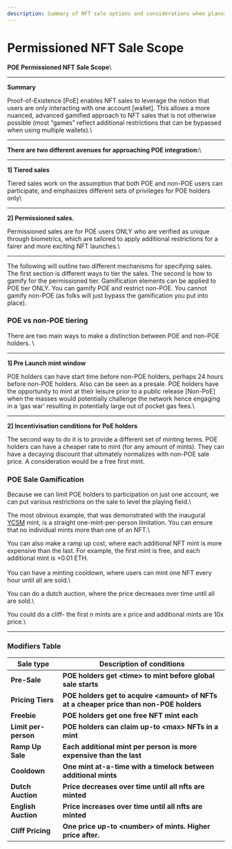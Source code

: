 ```yaml
---
description: Summary of NFT sale options and considerations when planning sale
---
```


# Permissioned NFT Sale Scope



**POE Permissioned NFT Sale Scope**\
****

**Summary**

Proof-of-Existence \[PoE] enables NFT sales to leverage the notion that users are only interacting with one account \[wallet]. This allows a more nuanced, advanced gamified approach to NFT sales that is not otherwise possible (most “games” reflect additional restrictions that can be bypassed when using multiple wallets).\
****

**There are two different avenues for approaching POE integration:**\
****

**1] Tiered sales**

Tiered sales work on the assumption that both POE and non-POE users can participate, and emphasizes different sets of privileges for POE holders only\
****

**2] Permissioned sales.**&#x20;

Permissioned sales are for POE users ONLY who are verified as unique through biometrics, which are tailored to apply additional restrictions for a fairer and more exciting NFT launches.\
****

The following will outline two different mechanisms for specifying sales. The first section is different ways to tier the sales. The second is how to gamify for the permissioned tier. Gamification elements can be applied to POE tier ONLY. You can gamify POE and restrict non-POE. You cannot gamify non-POE (as folks will just bypass the gamification you put into place).

### **POE vs non-POE tiering**

There are two main ways to make a distinction between POE and non-POE holders. \
****

**1] Pre Launch mint window**

POE holders can have start time before non-POE holders, perhaps 24 hours before non-POE holders. Also can be seen as a presale. POE holders have the opportunity to mint at their leisure prior to a public release \[Non-PoE] when the masses would potentially challenge the network hence engaging in a ‘gas war’ resulting in potentially large out of pocket gas fees.\
****

**2] Incentivisation conditions for PoE holders**

The second way to do it is to provide a different set of minting terms. POE holders can have a cheaper rate to mint (for any amount of mints). They can have a decaying discount that ultimately normalizes with non-POE sale price. A consideration would be a free first mint.

### **POE Sale Gamification**

Because we can limit POE holders to participation on just one account, we can put various restrictions on the sale to level the playing field.\


The most obvious example, that was demonstrated with the inaugural [YCSM](https://opensea.io/collection/ycsm-1) mint, is a straight one-mint-per-person limitation. You can ensure that no individual mints more than one of an NFT.\


You can also make a ramp up cost, where each additional NFT mint is more expensive than the last. For example, the first mint is free, and each additional mint is +0.01 ETH.\
\
You can have a minting cooldown, where users can mint one NFT every hour until all are sold.\


You can do a dutch auction, where the price decreases over time until all are sold.\


You could do a cliff- the first n mints are x price and additional mints are 10x price.\
****

### **Modifiers Table**

| **Sale type**        | **Description of conditions**                                                            |
| -------------------- | ---------------------------------------------------------------------------------------- |
| **Pre-Sale**         | **POE holders get \<time> to mint before global sale starts**                            |
| **Pricing Tiers**    | **POE holders get to acquire \<amount> of NFTs at a cheaper price than non-POE holders** |
| **Freebie**          | **POE holders get one free NFT mint each**                                               |
| **Limit per-person** | **POE holders can claim up-to \<max> NFTs in a mint**                                    |
| **Ramp Up Sale**     | **Each additional mint per person is more expensive than the last**                      |
| **Cooldown**         | **One mint at-a-time with a timelock between additional mints**                          |
| **Dutch Auction**    | **Price decreases over time until all nfts are minted**                                  |
| **English Auction**  | **Price increases over time until all nfts are minted**                                  |
| **Cliff Pricing**    | **One price up-to \<number> of mints. Higher price after.**                              |
